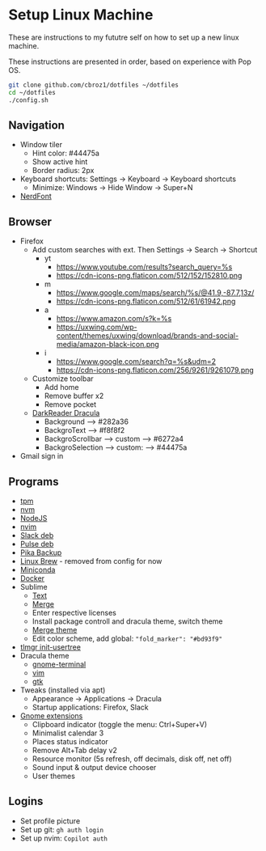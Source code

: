 # Setup Linux Machine

These are instructions to my fututre self on how to set up a new linux machine.

These instructions are presented in order, based on experience with Pop OS.

```bash
git clone github.com/cbroz1/dotfiles ~/dotfiles
cd ~/dotfiles
./config.sh
```

## Navigation

- Window tiler
	- Hint color: #44475a
	- Show active hint
	- Border radius: 2px
- Keyboard shortcuts: Settings -> Keyboard -> Keyboard shortcuts
	- Minimize: Windows -> Hide Window -> Super+N
- [NerdFont](https://github.com/ryanoasis/nerd-fonts/releases/download/v3.3.0/Meslo.zip)

## Browser

- Firefox
	- Add custom searches with ext. Then Settings -> Search -> Shortcut
		- yt
			- https://www.youtube.com/results?search_query=%s
			- https://cdn-icons-png.flaticon.com/512/152/152810.png
		- m
			- https://www.google.com/maps/search/%s/@41.9,-87.7,13z/
			- https://cdn-icons-png.flaticon.com/512/61/61942.png
		- a
			- https://www.amazon.com/s?k=%s
			- https://uxwing.com/wp-content/themes/uxwing/download/brands-and-social-media/amazon-black-icon.png
		- i
			- https://www.google.com/search?q=%s&udm=2
			- https://cdn-icons-png.flaticon.com/256/9261/9261079.png
	- Customize toolbar
		- Add home
		- Remove buffer x2
		- Remove pocket
	- [DarkReader Dracula](https://github.com/Dpbm/Dracula-DarkReader)
		- Background --> #282a36
		- BackgroText --> #f8f8f2
		- BackgroScrollbar --> custom --> #6272a4
		- BackgroSelection --> custom: --> #44475a
- Gmail sign in

## Programs

- [tpm](https://github.com/tmux-plugins/tpm)
- [nvm](https://github.com/nvm-sh/nvm?tab=readme-ov-file#installing-and-updating)
- [NodeJS](https://nodejs.org/en/download)
- [nvim](https://github.com/neovim/neovim/blob/master/INSTALL.md#linux)
- [Slack deb](https://slack.com/downloads/instructions/linux?ddl=1&build=deb)
- [Pulse deb](http://webdev.web3.technion.ac.il/docs/cis/public/ssl-vpn/ps-pulse-ubuntu-debian.deb)
- [Pika Backup](https://flathub.org/apps/org.gnome.World.PikaBackup)
- [Linux Brew](https://brew.sh/) - removed from config for now
- [Miniconda](https://docs.anaconda.com/miniconda/install/)
- [Docker](https://docs.docker.com/engine/install/ubuntu/)
- Sublime
	- [Text](https://www.sublimetext.com/docs/linux_repositories.html)
	- [Merge](https://www.sublimemerge.com/docs/linux_repositories)
    - Enter respective licenses
    - Install package controll and dracula theme, switch theme
    - [Merge theme](https://github.com/facelessuser/merge-dracula-theme)
    - Edit color scheme, add global: `"fold_marker": "#bd93f9"`
- [tlmgr init-usertree](https://tug.org/texlive/upgrade.html)
- Dracula theme
    - [gnome-terminal](https://draculatheme.com/gnome-terminal)
    - [vim](https://draculatheme.com/vim)
    - [gtk](https://draculatheme.com/gtk)
- Tweaks (installed via apt)
	- Appearance -> Applications -> Dracula
	- Startup applications: Firefox, Slack
- [Gnome extensions](https://extensions.gnome.org/)
	- Clipboard indicator (toggle the menu: Ctrl+Super+V)
	- Minimalist calendar 3
	- Places status indicator
	- Remove Alt+Tab delay v2
	- Resource monitor (5s refresh, off decimals, disk off, net off)
	- Sound input & output device chooser
	- User themes

## Logins

- Set profile picture
- Set up git: `gh auth login`
- Set up nvim: `Copilot auth`

